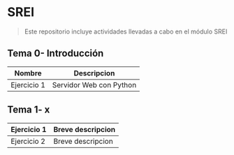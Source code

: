 # SREI
> Este repositorio incluye actividades llevadas a cabo en el módulo SREI

 ## Tema 0- Introducción

| Nombre  | Descripcion |
| ----------- | ----------------- |
| Ejercicio 1 | Servidor Web con Python |

## Tema 1- x

| Ejercicio 1 | Breve descripcion |
| ----------- | ----------------- |
| Ejercicio 2 | Breve descripcion |
